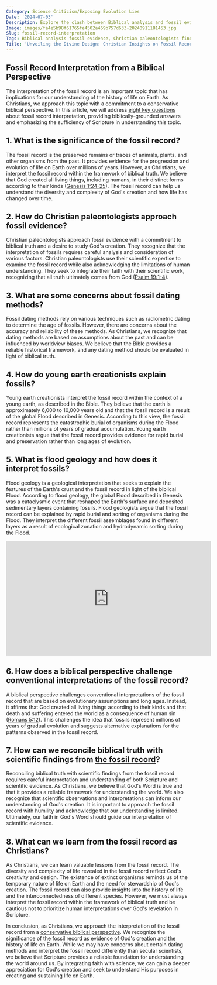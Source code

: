 ```yaml
---
Category: Science Criticism/Exposing Evolution Lies
Date: '2024-07-03'
Description: Explore the clash between Biblical analysis and fossil evidence in paleontology. Christian paleontologists challenge dating methods, offering young earth and flood geology interpretations.
Image: images/fa4e5b98f61765fe4502a469b757d633-20240911181453.jpg
Slug: fossil-record-interpretation
Tags: Biblical analysis fossil evidence, Christian paleontologists findings, Questioning fossil dating methods, Young earth fossil explanations, Flood geology fossil interpretation
Title: 'Unveiling the Divine Design: Christian Insights on Fossil Record Interpretation'
---
```


## Fossil Record Interpretation from a Biblical Perspective

The interpretation of the fossil record is an important topic that has implications for our understanding of the history of life on Earth. As Christians, we approach this topic with a commitment to a conservative biblical perspective. In this article, we will address [eight key questions](/divine-design-in-nature) about fossil record interpretation, providing biblically-grounded answers and emphasizing the sufficiency of Scripture in understanding this topic.

## 1. What is the significance of the fossil record?

The fossil record is the preserved remains or traces of animals, plants, and other organisms from the past. It provides evidence for the progression and evolution of life on Earth over millions of years. However, as Christians, we interpret the fossil record within the framework of biblical truth. We believe that God created all living things, including humans, in their distinct forms according to their kinds ([Genesis 1:24-25](https://www.bibleref.com/Genesis/1/Genesis-1-24.html)). The fossil record can help us understand the diversity and complexity of God's creation and how life has changed over time.

## 2. How do Christian paleontologists approach fossil evidence?

Christian paleontologists approach fossil evidence with a commitment to biblical truth and a desire to study God's creation. They recognize that the interpretation of fossils requires careful analysis and consideration of various factors. Christian paleontologists use their scientific expertise to examine the fossil record while also acknowledging the limitations of human understanding. They seek to integrate their faith with their scientific work, recognizing that all truth ultimately comes from God ([Psalm 19:1-4](https://www.bibleref.com/Psalm/19/Psalm-19-1.html)).

## 3. What are some concerns about fossil dating methods?

Fossil dating methods rely on various techniques such as radiometric dating to determine the age of fossils. However, there are concerns about the accuracy and reliability of these methods. As Christians, we recognize that dating methods are based on assumptions about the past and can be influenced by worldview biases. We believe that the Bible provides a reliable historical framework, and any dating method should be evaluated in light of biblical truth.

## 4. How do young earth creationists explain fossils?

Young earth creationists interpret the fossil record within the context of a young earth, as described in the Bible. They believe that the earth is approximately 6,000 to 10,000 years old and that the fossil record is a result of the global Flood described in Genesis. According to this view, the fossil record represents the catastrophic burial of organisms during the Flood rather than millions of years of gradual accumulation. Young earth creationists argue that the fossil record provides evidence for rapid burial and preservation rather than long ages of evolution.

## 5. What is flood geology and how does it interpret fossils?

Flood geology is a geological interpretation that seeks to explain the features of the Earth's crust and the fossil record in light of the biblical Flood. According to flood geology, the global Flood described in Genesis was a cataclysmic event that reshaped the Earth's surface and deposited sedimentary layers containing fossils. Flood geologists argue that the fossil record can be explained by rapid burial and sorting of organisms during the Flood. They interpret the different fossil assemblages found in different layers as a result of ecological zonation and hydrodynamic sorting during the Flood.


<iframe width="560" height="315" src="https://www.youtube.com/embed/jHKdC0n_EJg" frameborder="0" allow="autoplay; encrypted-media" allowfullscreen></iframe>


## 6. How does a biblical perspective challenge conventional interpretations of the fossil record?

A biblical perspective challenges conventional interpretations of the fossil record that are based on evolutionary assumptions and long ages. Instead, it affirms that God created all living things according to their kinds and that death and suffering entered the world as a consequence of human sin ([Romans 5:12](https://www.bibleref.com/Romans/5/Romans-5-12.html)). This challenges the idea that fossils represent millions of years of gradual evolution and suggests alternative explanations for the patterns observed in the fossil record.

## 7. How can we reconcile biblical truth with scientific findings from [the fossil record](/evolutionary-theory-flaws)?

Reconciling biblical truth with scientific findings from the fossil record requires careful interpretation and understanding of both Scripture and scientific evidence. As Christians, we believe that God's Word is true and that it provides a reliable framework for understanding the world. We also recognize that scientific observations and interpretations can inform our understanding of God's creation. It is important to approach the fossil record with humility and acknowledge that our understanding is limited. Ultimately, our faith in God's Word should guide our interpretation of scientific evidence.

## 8. What can we learn from the fossil record as Christians?

As Christians, we can learn valuable lessons from the fossil record. The diversity and complexity of life revealed in the fossil record reflect God's creativity and design. The existence of extinct organisms reminds us of the temporary nature of life on Earth and the need for stewardship of God's creation. The fossil record can also provide insights into the history of life and the interconnectedness of different species. However, we must always interpret the fossil record within the framework of biblical truth and be cautious not to prioritize human interpretations over God's revelation in Scripture.

In conclusion, as Christians, we approach the interpretation of the fossil record from a [conservative biblical perspective](/reconciling-bible-and-science). We recognize the significance of the fossil record as evidence of God's creation and the history of life on Earth. While we may have concerns about certain dating methods and interpret the fossil record differently than secular scientists, we believe that Scripture provides a reliable foundation for understanding the world around us. By integrating faith with science, we can gain a deeper appreciation for God's creation and seek to understand His purposes in creating and sustaining life on Earth.